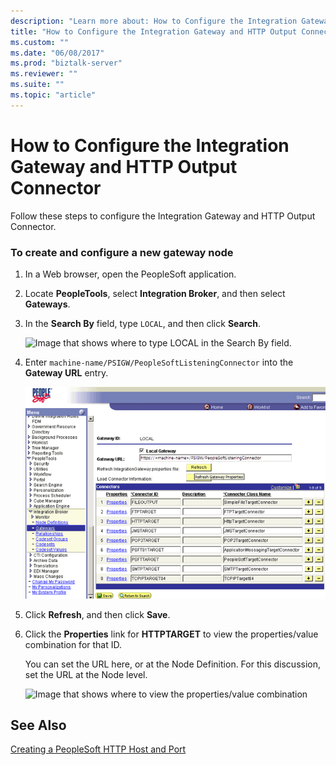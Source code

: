 ```yaml
---
description: "Learn more about: How to Configure the Integration Gateway and HTTP Output Connector"
title: "How to Configure the Integration Gateway and HTTP Output Connector"
ms.custom: ""
ms.date: "06/08/2017"
ms.prod: "biztalk-server"
ms.reviewer: ""
ms.suite: ""
ms.topic: "article"
---
```

# How to Configure the Integration Gateway and HTTP Output Connector
Follow these steps to configure the Integration Gateway and HTTP Output Connector.  
  
### To create and configure a new gateway node  
  
1.  In a Web browser, open the PeopleSoft application.  
  
2.  Locate **PeopleTools**, select **Integration Broker**, and then select **Gateways**.  
  
3.  In the **Search By** field, type `LOCAL`, and then click **Search**.  
  
     ![Image that shows where to type LOCAL in the Search By field.](../core/media/psadapter-31-task-gatewaysearch.gif "PSAdapter_31_Task_GatewaySearch")  
  
4.  Enter `machine-name/PSIGW/PeopleSoftListeningConnector` into the **Gateway URL** entry.  
  
     ![Image that shows where to find the Gateway URL field.](../core/media/psadapter-32-task-gatewayurl.gif "PSAdapter_32_Task_GatewayURL")  
  
5.  Click **Refresh**, and then click **Save**.  
  
6.  Click the **Properties** link for **HTTPTARGET** to view the properties/value combination for that ID.  
  
     You can set the URL here, or at the Node Definition. For this discussion, set the URL at the Node level.  
  
     ![Image that shows where to view the properties/value combination](../core/media/psadapter-33-task-gatewaynodelevel.gif "PSAdapter_33_Task_GatewayNodeLevel")  
  
## See Also  
 [Creating a PeopleSoft HTTP Host and Port](../core/creating-a-peoplesoft-http-host-and-port.md)
